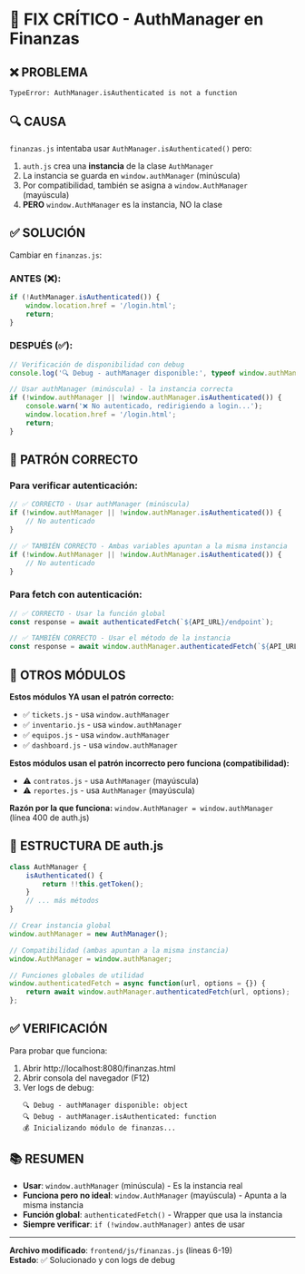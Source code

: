 # 🔧 FIX CRÍTICO - AuthManager en Finanzas

## ❌ PROBLEMA
```
TypeError: AuthManager.isAuthenticated is not a function
```

## 🔍 CAUSA
`finanzas.js` intentaba usar `AuthManager.isAuthenticated()` pero:

1. `auth.js` crea una **instancia** de la clase `AuthManager`
2. La instancia se guarda en `window.authManager` (minúscula)
3. Por compatibilidad, también se asigna a `window.AuthManager` (mayúscula)
4. **PERO** `window.AuthManager` es la instancia, NO la clase

## ✅ SOLUCIÓN
Cambiar en `finanzas.js`:

### ANTES (❌):
```javascript
if (!AuthManager.isAuthenticated()) {
    window.location.href = '/login.html';
    return;
}
```

### DESPUÉS (✅):
```javascript
// Verificación de disponibilidad con debug
console.log('🔍 Debug - authManager disponible:', typeof window.authManager);

// Usar authManager (minúscula) - la instancia correcta
if (!window.authManager || !window.authManager.isAuthenticated()) {
    console.warn('❌ No autenticado, redirigiendo a login...');
    window.location.href = '/login.html';
    return;
}
```

## 📝 PATRÓN CORRECTO

### Para verificar autenticación:
```javascript
// ✅ CORRECTO - Usar authManager (minúscula)
if (!window.authManager || !window.authManager.isAuthenticated()) {
    // No autenticado
}

// ✅ TAMBIÉN CORRECTO - Ambas variables apuntan a la misma instancia
if (!window.AuthManager || !window.AuthManager.isAuthenticated()) {
    // No autenticado
}
```

### Para fetch con autenticación:
```javascript
// ✅ CORRECTO - Usar la función global
const response = await authenticatedFetch(`${API_URL}/endpoint`);

// ✅ TAMBIÉN CORRECTO - Usar el método de la instancia
const response = await window.authManager.authenticatedFetch(`${API_URL}/endpoint`);
```

## 🎯 OTROS MÓDULOS

**Estos módulos YA usan el patrón correcto:**
- ✅ `tickets.js` - usa `window.authManager`
- ✅ `inventario.js` - usa `window.authManager`
- ✅ `equipos.js` - usa `window.authManager`
- ✅ `dashboard.js` - usa `window.authManager`

**Estos módulos usan el patrón incorrecto pero funciona (compatibilidad):**
- ⚠️ `contratos.js` - usa `AuthManager` (mayúscula)
- ⚠️ `reportes.js` - usa `AuthManager` (mayúscula)

**Razón por la que funciona:** `window.AuthManager = window.authManager` (línea 400 de auth.js)

## 🔄 ESTRUCTURA DE auth.js

```javascript
class AuthManager {
    isAuthenticated() {
        return !!this.getToken();
    }
    // ... más métodos
}

// Crear instancia global
window.authManager = new AuthManager();

// Compatibilidad (ambas apuntan a la misma instancia)
window.AuthManager = window.authManager;

// Funciones globales de utilidad
window.authenticatedFetch = async function(url, options = {}) {
    return await window.authManager.authenticatedFetch(url, options);
};
```

## ✅ VERIFICACIÓN

Para probar que funciona:
1. Abrir http://localhost:8080/finanzas.html
2. Abrir consola del navegador (F12)
3. Ver logs de debug:
   ```
   🔍 Debug - authManager disponible: object
   🔍 Debug - authManager.isAuthenticated: function
   💰 Inicializando módulo de finanzas...
   ```

## 📚 RESUMEN

- **Usar**: `window.authManager` (minúscula) - Es la instancia real
- **Funciona pero no ideal**: `window.AuthManager` (mayúscula) - Apunta a la misma instancia
- **Función global**: `authenticatedFetch()` - Wrapper que usa la instancia
- **Siempre verificar**: `if (!window.authManager)` antes de usar

---

**Archivo modificado**: `frontend/js/finanzas.js` (líneas 6-19)  
**Estado**: ✅ Solucionado y con logs de debug
